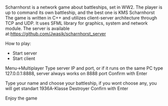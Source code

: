 Scharnhorst is a network game about battleships, set in WW2. The player is up to command its own battleship, and the best one is KMS Scharnhorst
The game is written in C++ and utilizes client-server architecture through TCP and UDP. It uses SFML library for graphics, system and network module. The server is available at:https://github.com/Jwasik/scharnhorst_server

How to play:
- Start server
- Start client

Menu->Multiplayer
Type server IP and port, or if it runs on the same PC type 127.0.0.1:8888, server always works on 8888 port
Confirm with Enter

Type your name and choose your battleship, if you wont choose any, you will get standart 1936A-Klasse Destroyer
Confirn with Enter

Enjoy the game
